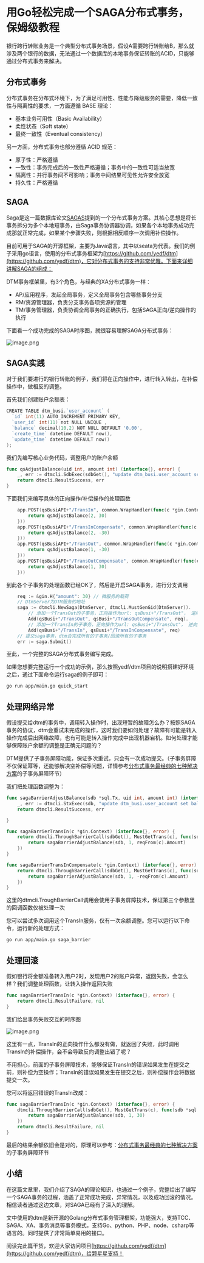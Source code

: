 # 用Go轻松完成一个SAGA分布式事务，保姆级教程

银行跨行转账业务是一个典型分布式事务场景，假设A需要跨行转账给B，那么就涉及两个银行的数据，无法通过一个数据库的本地事务保证转账的ACID，只能够通过分布式事务来解决。

## 分布式事务

分布式事务在分布式环境下，为了满足可用性、性能与降级服务的需要，降低一致性与隔离性的要求，一方面遵循 BASE 理论：

- 基本业务可用性（Basic Availability）
- 柔性状态（Soft state）
- 最终一致性（Eventual consistency）

另一方面，分布式事务也部分遵循 ACID 规范：

- 原子性：严格遵循
- 一致性：事务完成后的一致性严格遵循；事务中的一致性可适当放宽
- 隔离性：并行事务间不可影响；事务中间结果可见性允许安全放宽
- 持久性：严格遵循

## SAGA

Saga是这一篇数据库论文[SAGAS](https://www.cs.cornell.edu/andru/cs711/2002fa/reading/sagas.pdf)提到的一个分布式事务方案。其核心思想是将长事务拆分为多个本地短事务，由Saga事务协调器协调，如果各个本地事务成功完成那就正常完成，如果某个步骤失败，则根据相反顺序一次调用补偿操作。

目前可用于SAGA的开源框架，主要为Java语言，其中以seata为代表。我们的例子采用go语言，使用的分布式事务框架为[https://github.com/yedf/dtm](https://github.com/yedf/dtm)，它对分布式事务的支持非常优雅。下面来详细讲解SAGA的组成：

DTM事务框架里，有3个角色，与经典的XA分布式事务一样：

- AP/应用程序，发起全局事务，定义全局事务包含哪些事务分支
- RM/资源管理器，负责分支事务各项资源的管理
- TM/事务管理器，负责协调全局事务的正确执行，包括SAGA正向/逆向操作的执行

下面看一个成功完成的SAGA时序图，就很容易理解SAGA分布式事务：

![image.png](../imgs/saga_normal.jpg)

## SAGA实践

对于我们要进行的银行转账的例子，我们将在正向操作中，进行转入转出，在补偿操作中，做相反的调整。

首先我们创建账户余额表：
``` Go
CREATE TABLE dtm_busi.`user_account` (
  `id` int(11) AUTO_INCREMENT PRIMARY KEY,
  `user_id` int(11) not NULL UNIQUE ,
  `balance` decimal(10,2) NOT NULL DEFAULT '0.00',
  `create_time` datetime DEFAULT now(),
  `update_time` datetime DEFAULT now()
);

```

我们先编写核心业务代码，调整用户的账户余额

``` Go
func qsAdjustBalance(uid int, amount int) (interface{}, error) {
	_, err := dtmcli.SdbExec(sdbGet(), "update dtm_busi.user_account set balance = balance + ? where user_id = ?", amount, uid)
	return dtmcli.ResultSuccess, err
}
```

下面我们来编写具体的正向操作/补偿操作的处理函数

``` GO
	app.POST(qsBusiAPI+"/TransIn", common.WrapHandler(func(c *gin.Context) (interface{}, error) {
		return qsAdjustBalance(2, 30)
	}))
	app.POST(qsBusiAPI+"/TransInCompensate", common.WrapHandler(func(c *gin.Context) (interface{}, error) {
		return qsAdjustBalance(2, -30)
	}))
	app.POST(qsBusiAPI+"/TransOut", common.WrapHandler(func(c *gin.Context) (interface{}, error) {
		return qsAdjustBalance(1, -30)
	}))
	app.POST(qsBusiAPI+"/TransOutCompensate", common.WrapHandler(func(c *gin.Context) (interface{}, error) {
		return qsAdjustBalance(1, 30)
	}))
```

到此各个子事务的处理函数已经OK了，然后是开启SAGA事务，进行分支调用
``` GO
	req := &gin.H{"amount": 30} // 微服务的载荷
	// DtmServer为DTM服务的地址
	saga := dtmcli.NewSaga(DtmServer, dtmcli.MustGenGid(DtmServer)).
		// 添加一个TransOut的子事务，正向操作为url: qsBusi+"/TransOut"， 逆向操作为url: qsBusi+"/TransOutCompensate"
		Add(qsBusi+"/TransOut", qsBusi+"/TransOutCompensate", req).
		// 添加一个TransIn的子事务，正向操作为url: qsBusi+"/TransOut"， 逆向操作为url: qsBusi+"/TransInCompensate"
		Add(qsBusi+"/TransIn", qsBusi+"/TransInCompensate", req)
	// 提交saga事务，dtm会完成所有的子事务/回滚所有的子事务
	err := saga.Submit()

```

至此，一个完整的SAGA分布式事务编写完成。

如果您想要完整运行一个成功的示例，那么按照yedf/dtm项目的说明搭建好环境之后，通过下面命令运行saga的例子即可：

``` bash
go run app/main.go quick_start
```

## 处理网络异常

假设提交给dtm的事务中，调用转入操作时，出现短暂的故障怎么办？按照SAGA事务的协议，dtm会重试未完成的操作，这时我们要如何处理？故障有可能是转入操作完成后出网络故障，也有可能是转入操作完成中出现机器宕机。如何处理才能够保障账户余额的调整是正确无问题的？

DTM提供了子事务屏障功能，保证多次重试，只会有一次成功提交。（子事务屏障不仅保证幂等，还能够解决空补偿等问题，详情参考[分布式事务最经典的七种解决方案](https://segmentfault.com/a/1190000040321750)的子事务屏障环节）

我们把处理函数调整为：

``` Go
func sagaBarrierAdjustBalance(sdb *sql.Tx, uid int, amount int) (interface{}, error) {
	_, err := dtmcli.StxExec(sdb, "update dtm_busi.user_account set balance = balance + ? where user_id = ?", amount, uid)
	return dtmcli.ResultSuccess, err

}

func sagaBarrierTransIn(c *gin.Context) (interface{}, error) {
	return dtmcli.ThroughBarrierCall(sdbGet(), MustGetTrans(c), func(sdb *sql.Tx) (interface{}, error) {
		return sagaBarrierAdjustBalance(sdb, 1, reqFrom(c).Amount)
	})
}

func sagaBarrierTransInCompensate(c *gin.Context) (interface{}, error) {
	return dtmcli.ThroughBarrierCall(sdbGet(), MustGetTrans(c), func(sdb *sql.Tx) (interface{}, error) {
		return sagaBarrierAdjustBalance(sdb, 1, -reqFrom(c).Amount)
	})
}
```

这里的dtmcli.TroughBarrierCall调用会使用子事务屏障技术，保证第三个参数里的回调函数仅被处理一次​

您可以尝试多次调用这个TransIn服务，仅有一次余额调整。您可以运行以下命令，运行新的处理方式：
``` bash
go run app/main.go saga_barrier
```

## 处理回滚

假如银行将金额准备转入用户2时，发现用户2的账户异常，返回失败，会怎么样？我们调整处理函数，让转入操作返回失败

``` go
func sagaBarrierTransIn(c *gin.Context) (interface{}, error) {
	return dtmcli.ResultFailure, nil
}
```

我们给出事务失败交互的时序图

![image.png](../imgs/saga_rollback.jpg)

这里有一点，TransIn的正向操作什么都没有做，就返回了失败，此时调用TransIn的补偿操作，会不会导致反向调整出错了呢？

不用担心，前面的子事务屏障技术，能够保证TransIn的错误如果发生在提交之前，则补偿为空操作；TransIn的错误如果发生在提交之后，则补偿操作会将数据提交一次。

您可以将返回错误的TransIn改成：
``` Go
func sagaBarrierTransIn(c *gin.Context) (interface{}, error) {
	dtmcli.ThroughBarrierCall(sdbGet(), MustGetTrans(c), func(sdb *sql.Tx) (interface{}, error) {
		return sagaBarrierAdjustBalance(sdb, 1, 30)
	})
	return dtmcli.ResultFailure, nil
}
```
最后的结果余额依旧会是对的，原理可以参考：[分布式事务最经典的七种解决方案](https://segmentfault.com/a/1190000040321750)的子事务屏障环节

## 小结

在这篇文章里，我们介绍了SAGA的理论知识，也通过一个例子，完整给出了编写一个SAGA事务的过程，涵盖了正常成功完成，异常情况，以及成功回滚的情况。相信读者通过这边文章，对SAGA已经有了深入的理解。

文中使用的dtm是新开源的Golang分布式事务管理框架，功能强大，支持TCC、SAGA、XA、事务消息等事务模式，支持Go、python、PHP、node、csharp等语言的。同时提供了非常简单易用的接口。

阅读完此篇干货，欢迎大家访问项目[https://github.com/yedf/dtm](https://github.com/yedf/dtm)，给颗星星支持！
